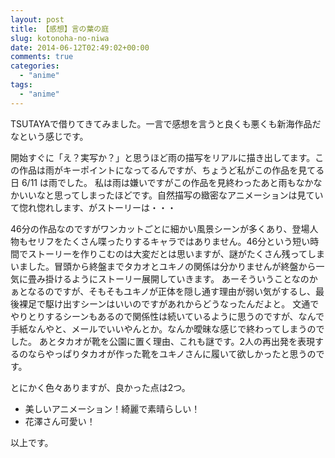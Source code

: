 ```yaml
---
layout: post
title: 【感想】言の葉の庭
slug: kotonoha-no-niwa
date: 2014-06-12T02:49:02+00:00
comments: true
categories:
  - "anime"
tags:
  - "anime"
---
```


TSUTAYAで借りてきてみました。一言で感想を言うと良くも悪くも新海作品だなという感じです。

開始すぐに「え？実写か？」と思うほど雨の描写をリアルに描き出してます。この作品は雨がキーポイントになってるんですが、ちょうど私がこの作品を見てる日 6/11 は雨でした。
私は雨は嫌いですがこの作品を見終わったあと雨もなかなかいいなと思ってしまったほどです。自然描写の緻密なアニメーションは見ていて惚れ惚れします、がストーリーは・・・

46分の作品なのですがワンカットごとに細かい風景シーンが多くあり、登場人物もセリフをたくさん喋ったりするキャラではありません。46分という短い時間でストーリーを作りこむのは大変だとは思いますが、謎がたくさん残ってしまいました。冒頭から終盤までタカオとユキノの関係は分かりませんが終盤から一気に畳み掛けるようにストーリー展開していきます。
あーそういうことなのかぁとなるのですが、そもそもユキノが正体を隠し通す理由が弱い気がするし、最後裸足で駆け出すシーンはいいのですがあれからどうなったんだよと。
文通でやりとりするシーンもあるので関係性は続いているように思うのですが、なんで手紙なんやと、メールでいいやんとか。なんか曖昧な感じで終わってしまうのでした。
あとタカオが靴を公園に置く理由、これも謎です。2人の再出発を表現するのならやっぱりタカオが作った靴をユキノさんに履いて欲しかったと思うのです。

とにかく色々ありますが、良かった点は2つ。

- 美しいアニメーション！綺麗で素晴らしい！
- 花澤さん可愛い！

以上です。
